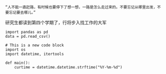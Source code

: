     “人不能一直赶路，有时候也要停下了想一想，一路是怎么走过来的。不要忘记从哪里出发，不要忘记要去哪儿。”

研究生都读到第四个学期了，行将步入找工作的大军

<pre><code>import pandas as pd
data = pd.read_csv()
</code></pre>


```
# This is a new code block
import os
import datetime, itertools

def main():
    curtime = datetime.datetime.strftime("%Y-%m-%d")
```
